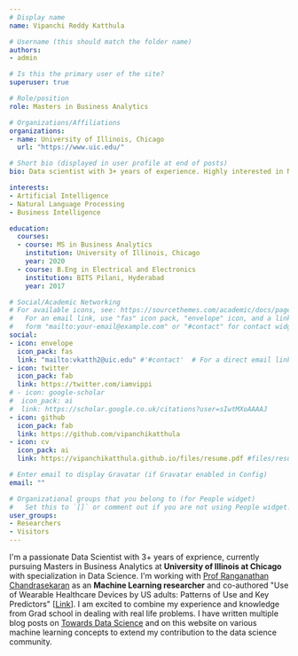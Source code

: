 ```yaml
---
# Display name
name: Vipanchi Reddy Katthula

# Username (this should match the folder name)
authors:
- admin

# Is this the primary user of the site?
superuser: true

# Role/position
role: Masters in Business Analytics

# Organizations/Affiliations
organizations:
- name: University of Illinois, Chicago
  url: "https://www.uic.edu/"

# Short bio (displayed in user profile at end of posts)
bio: Data scientist with 3+ years of experience. Highly interested in NLP, Data Science and Deep Learning.

interests:
- Artificial Intelligence
- Natural Language Processing
- Business Intelligence

education:
  courses:
  - course: MS in Business Analytics
    institution: University of Illinois, Chicago
    year: 2020
  - course: B.Eng in Electrical and Electronics
    institution: BITS Pilani, Hyderabad
    year: 2017

# Social/Academic Networking
# For available icons, see: https://sourcethemes.com/academic/docs/page-builder/#icons
#   For an email link, use "fas" icon pack, "envelope" icon, and a link in the
#   form "mailto:your-email@example.com" or "#contact" for contact widget.
social:
- icon: envelope
  icon_pack: fas
  link: "mailto:vkatth2@uic.edu" #'#contact'  # For a direct email link, use "mailto:vkatth2@uic.edu".
- icon: twitter
  icon_pack: fab
  link: https://twitter.com/iamvippi
# - icon: google-scholar
#  icon_pack: ai
#  link: https://scholar.google.co.uk/citations?user=sIwtMXoAAAAJ
- icon: github
  icon_pack: fab
  link: https://github.com/vipanchikatthula
- icon: cv
  icon_pack: ai
  link: https://vipanchikatthula.github.io/files/resume.pdf #files/resume.pdf

# Enter email to display Gravatar (if Gravatar enabled in Config)
email: ""

# Organizational groups that you belong to (for People widget)
#   Set this to `[]` or comment out if you are not using People widget.
user_groups:
- Researchers
- Visitors
---
```


I'm a passionate Data Scientist with 3+ years of exprience, currently pursuing Masters in Business Analytics at **University of Illinois at Chicago** with specialization in Data Science. I'm working with [Prof Ranganathan  Chandrasekaran](https://business.uic.edu/profiles/chandrasekaran-ranganathan/) as an **Machine Learning researcher** and co-authored "Use of Wearable Healthcare Devices by US adults: Patterns of Use and Key Predictors" [[Link](https://preprints.jmir.org/preprint/22443/accepted)]. 
I am excited to combine my experience and knowledge from Grad school in dealing with real life problems. I have written multiple blog posts on [Towards Data Science](https://towardsdatascience.com/@vipanchikatthula) and on this website on various machine learning concepts to extend my contribution to the data science community.
